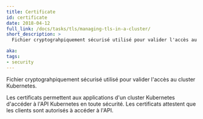 ```yaml
---
title: Certificate
id: certificate
date: 2018-04-12
full_link: /docs/tasks/tls/managing-tls-in-a-cluster/
short_description: >
  Fichier cryptograhpiquement sécurisé utilisé pour valider l'accès au cluster Kubernetes.

aka:
tags:
- security
---
```

 Fichier cryptograhpiquement sécurisé utilisé pour valider l'accès au cluster Kubernetes.

<!--more-->

Les certificats permettent aux applications d'un cluster Kubernetes d'accéder à l'API Kubernetes en toute sécurité. Les certificats attestent que les clients sont autorisés à accéder à l'API. 
